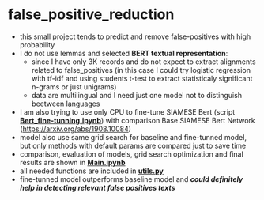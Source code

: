 # false_positive_reduction
 - this small project tends to predict and remove false-positives with high probability
 - I do not use lemmas and selected **BERT textual representation**:
   - since I have only 3K records and do not expect to extract alignments related to false_positives (in this case I could try logistic regression with tf-idf and using students t-test to extract statisticaly significant n-grams or just unigrams)
   - data are multilingual and I need just one model not to distinguish beetween languages 
- I am also trying to use only CPU to fine-tune SIAMESE Bert (script [**Bert_fine-tunning.ipynb**](https://github.com/petervajdecka02947/false_positive_reduction/blob/main/Bert_fine-tunning.ipynb)) with comparison Base SIAMESE Bert Network (https://arxiv.org/abs/1908.10084) 
- model also use same grid search for baseline and fine-tunned model, but only methods with default params are compared just to save time
- comparison, evaluation of models, grid search optimization and final results are shown in [**Main.ipynb**](https://github.com/petervajdecka02947/false_positive_reduction/blob/main/Main.ipynb)
- all needed functions are included in [**utils.py**](https://github.com/petervajdecka02947/false_positive_reduction/blob/main/utils.py)
- fine-tunned model outperforms baseline model and ***could definitely help in detecting relevant false positives texts***
